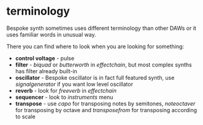 # terminology

Bespoke synth sometimes uses different terminology than other DAWs or it uses familiar words in unusual way.

There you can find where to look when you are looking for something:

- **control voltage** - pulse
- **filter** - *biquad* or *butterworth* in *effectchain*, but most complex synths has filter already built-in
- **oscillator** - Bespoke oscillator is in fact full featured synth, use *signalgenerator* if you want low level oscillator
- **reverb** - look for *freeverb* in *effectchain*
- **sequencer** - look to *instruments* menu
- **transpose** - use *capo* for transposing notes by semitones, *noteoctaver* for transposing by octave and *transposefrom* for transposing according to scale
